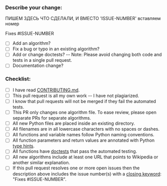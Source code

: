 ### Describe your change:

ПИШЕМ ЗДЕСЬ ЧТО СДЕЛАЛИ, И ВМЕСТО 'ISSUE-NUMBER' вставляем номер

Fixes #ISSUE-NUMBER

* [ ] Add an algorithm?
* [ ] Fix a bug or typo in an existing algorithm?
* [ ] Add or change doctests? -- Note: Please avoid changing both code and tests in a single pull request.
* [ ] Documentation change?

### Checklist:
* [ ] I have read [CONTRIBUTING.md](https://github.com/SENATOROVAI/pre-commit/blob/main/CONTRIBUTING.md).
* [ ] This pull request is all my own work -- I have not plagiarized.
* [ ] I know that pull requests will not be merged if they fail the automated tests.
* [ ] This PR only changes one algorithm file.  To ease review, please open separate PRs for separate algorithms.
* [ ] All new Python files are placed inside an existing directory.
* [ ] All filenames are in all lowercase characters with no spaces or dashes.
* [ ] All functions and variable names follow Python naming conventions.
* [ ] All function parameters and return values are annotated with Python [type hints](https://docs.python.org/3/library/typing.html).
* [ ] All functions have [doctests](https://docs.python.org/3/library/doctest.html) that pass the automated testing.
* [ ] All new algorithms include at least one URL that points to Wikipedia or another similar explanation.
* [ ] If this pull request resolves one or more open issues then the description above includes the issue number(s) with a [closing keyword](https://docs.github.com/en/issues/tracking-your-work-with-issues/linking-a-pull-request-to-an-issue): "Fixes #ISSUE-NUMBER".
